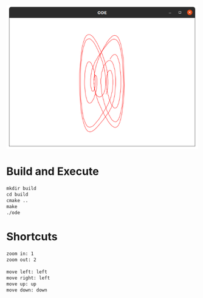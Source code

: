 ![](1.png)

# Build and Execute

```
mkdir build
cd build
cmake ..
make
./ode
```

# Shortcuts

```
zoom in: 1
zoom out: 2

move left: left
move right: left
move up: up
move down: down
```